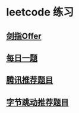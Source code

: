 # leetcode 练习

## [剑指Offer](docs/剑指Offer.md)

## [每日一题](docs/每日一题.md)

## [腾讯推荐题目](docs/Tencent推荐.md)

## [字节跳动推荐题目](docs/ByteDance推荐.md)
